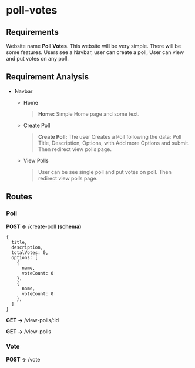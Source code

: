 # poll-votes

## Requirements

Website name **Poll Votes**. This website will be very simple. There will be some features. Users see a Navbar, user can create a poll, User can view and put votes on any poll.

## Requirement Analysis

- Navbar

  - Home
    > **Home:** Simple Home page and some text.
  - Create Poll
    > **Create Poll:** The user Creates a Poll following the data: Poll Title, Description, Options, with Add more Options and submit. Then redirect view polls page.
  - View Polls
    > User can be see single poll and put votes on poll. Then redirect view polls page.

## Routes

### Poll

**POST ->** /create-poll **(schema)**

    {
      title,
      description,
      totalVotes: 0,
      options: [
        {
          name,
          voteCount: 0
        },
        {
          name,
          voteCount: 0
        },
      ]
    }

**GET ->** /view-polls/:id

**GET ->** /view-polls

### Vote

**POST ->** /vote
